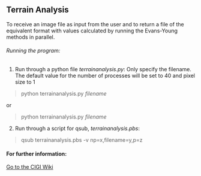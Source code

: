 ## Terrain Analysis

To receive an image file as input from the user and to return a file of the equivalent format with values calculated by running the Evans-Young methods in parallel.

###### Running the program:
1. Run through a python file *terrainanalysis.py*:
Only specify the filename. The default value for the number of processes will be set to 40 and pixel size to 1
> python terrainanalysis.py *filename*

or
> python terrainanalysis.py *filename*

2. Run through a script for qsub, *terrainanalysis.pbs*:
> qsub terrainanalysis.pbs -v np=x,filename=y,p=z

#### For further information:
[Go to the CIGI Wiki](https://wiki.cigi.illinois.edu/display/UP/Parallel+Terrain+Analysis+on+DEMs)
